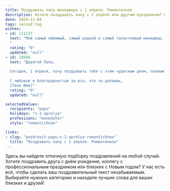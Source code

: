 ```yaml
---
title: Поздравить папу менеджера с 1 апреля. Романтичное
description: Хотите поздравить папу с 1 апреля или другим праздником? Наш ИИ создаст незабываемое поздравление, а вы обязательно выделитесь среди других.  
date: 2024-11-03
tags: second tag
wishes:
- id: 111237
  text: "Мой самый любимый, самый родной и самый талантливый менеджер, с Днём смеха!  Пусть этот день будет полон неожиданных радостей и приятных сюрпризов, как и ты сам.  Моя любовь к тебе — это не шутка, а самая настоящая, светлая и бесконечная.  Обнимаю тебя крепко-крепко и желаю тебе всего самого прекрасного!
  "
  rating: "0"
  updated: "null"
- id: 18566
  text: "Дорогой Папа,
  
  Сегодня, 1 апреля, хочу поздравить тебя с этим чудесным днем, полным смеха и радости. Ты всегда был для меня примером силы и мудрости, а твоя профессиональная деятельность как менеджера вдохновляет меня каждый день. Пусть этот день принесет тебе столько же удовлетворения и успеха, сколько ты приносишь другим.
  
  С любовью и благодарностью за все, что ты делаешь,
  [Твое Имя]"
  rating: "0"
  updated: "null"

selectedValues:
  recipients: "papu"
  holidays: "s-1-aprelya"
  professions: "menedzher"
  style: "romantichnoe"

links:
- slug: "pozdravit-papu-s-1-aprelya-romantichnoe"
  title: "Поздравить папу с 1 апреля. Романтичное"
---
```


Здесь вы найдете отличную подборку поздравлений на любой случай.
Хотите поздравить друга с днём рождения, коллегу с профессиональным праздником или близких с Новым годом? У нас есть всё, чтобы сделать ваш поздравительный текст незабываемым. Выбирайте нужную категорию и находите лучшие слова для ваших близких и друзей!
